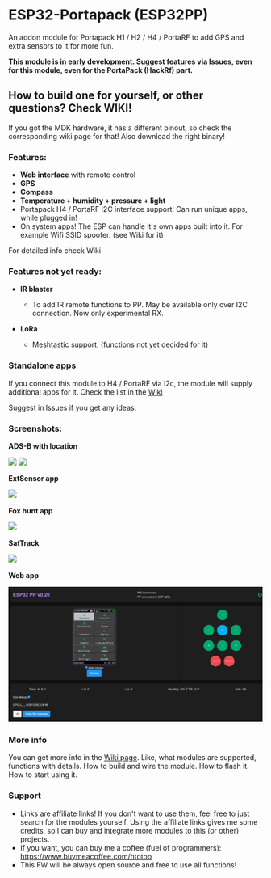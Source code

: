 # ESP32-Portapack (ESP32PP)
An addon module for Portapack H1 / H2 / H4 / PortaRF to add GPS and extra sensors to it for more fun.

**This module is in early development. Suggest features via Issues, even for this module, even for the PortaPack (HackRf) part.**

## How to build one for yourself, or other questions? Check WIKI!
If you got the MDK hardware, it has a different pinout, so check the corresponding wiki page for that! Also download the right binary!


### Features:

- **Web interface** with remote control
- **GPS**
- **Compass**
- **Temperature + humidity + pressure + light**
- Portapack H4 / PortaRF I2C interface support! Can run unique apps, while plugged in!
- On system apps! The ESP can handle it's own apps built into it. For example Wifi SSID spoofer. (see Wiki for it)

For detailed info check Wiki

### Features not yet ready: 

- **IR blaster**
  - To add IR remote functions to PP. May be available only over I2C connection. Now only experimental RX.

- **LoRa**
  - Meshtastic support. (functions not yet decided for it)

### Standalone apps
If you connect this module to H4 / PortaRF via I2c, the module will supply additional apps for it. Check the list in the [Wiki](https://github.com/htotoo/ESP32-Portapack/wiki/I2C-apps-for-H4)

Suggest in Issues if you get any ideas.


### Screenshots:
**ADS-B with location**

![](https://github.com/htotoo/ESP32-Portapack/blob/main/ScreenShots/ADSB_mycoords.png?raw=true)  ![](https://github.com/htotoo/ESP32-Portapack/blob/main/ScreenShots/ADSB_mycoords_with_orientation.png?raw=true)

**ExtSensor app**

![](https://github.com/htotoo/ESP32-Portapack/blob/main/ScreenShots/ExtSensorTester.png?raw=true)


**Fox hunt app**

![](https://github.com/htotoo/ESP32-Portapack/blob/main/ScreenShots/foxhunt.png?raw=true)


**SatTrack**

![](https://github.com/htotoo/ESP32-Portapack/blob/main/ScreenShots/sattrack.png?raw=true)


**Web app**

![](https://github.com/htotoo/ESP32-Portapack/blob/main/ScreenShots/esp32pp_web.png?raw=true)



### More info
You can get more info in the [Wiki page](https://github.com/htotoo/ESP32-Portapack/wiki). Like, what modules are supported, functions with details. How to build and wire the module. How to flash it. How to start using it.
 

### Support
- Links are affiliate links! If you don't want to use them, feel free to just search for the modules yourself. Using the affiliate links gives me some credits, so I can buy and integrate more modules to this (or other) projects.
- If you want, you can buy me a coffee (fuel of programmers): https://www.buymeacoffee.com/htotoo
- This FW will be always open source and free to use all functions!
